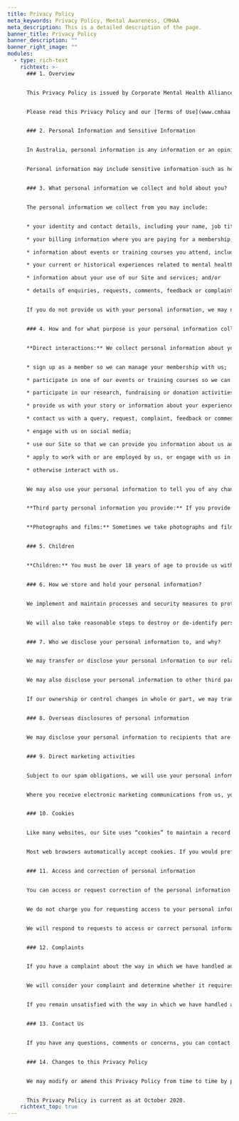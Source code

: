 ```yaml
---
title: Privacy Policy
meta_keywords: Privacy Policy, Mental Awareness, CMHAA
meta_description: This is a detailed description of the page.
banner_title: Privacy Policy
banner_description: ""
banner_right_image: ""
modules:
  - type: rich-text
    richtext: >-
      ### 1. Overview


      This Privacy Policy is issued by Corporate Mental Health Alliance Australia Limited (ABN 28 638 927 125) (**CMHA Australia**, **we**, **us** or **our**), and explains how we collect, use and disclose your personal information. This Privacy Policy governs all personal information collected, used and disclosed by CMHA Australia, including on this website (our **Site**).


      Please read this Privacy Policy and our [Terms of Use](www.cmhaa.org.au/terms-conditions/) before making use of our Site or services.


      ### 2. Personal Information and Sensitive Information


      In Australia, personal information is any information or an opinion about an identified individual or an individual who can be reasonably identified from the information or opinion. Information or an opinion may be personal information regardless of whether it is true.


      Personal information may include sensitive information such as health information. We will only collect and process sensitive information in accordance with applicable laws, including by seeking your consent, or where a permitted general situation exists.


      ### 3. What personal information we collect and hold about you?


      The personal information we collect from you may include:


      * your identity and contact details, including your name, job title, employer, telephone number, email address or postal address; 

      * your billing information where you are paying for a membership, making donations or otherwise using services we offer;

      * information about events or training courses you attend, including information on any dietary requirements or emergency contacts;

      * your current or historical experiences related to mental health which may include your sensitive information such as health information;

      * information about your use of our Site and services; and/or

      * details of enquiries, requests, comments, feedback or complaints you make with us.


      If you do not provide us with your personal information, we may not be able to provide you with our services, communicate with you or respond to your enquiries.


      ### 4. How and for what purpose is your personal information collected?


      **Direct interactions:** We collect personal information about you and your interactions with us where necessary for one or more of our functions or activities, for example when you:


      * sign up as a member so we can manage your membership with us;

      * participate in one of our events or training courses so we can deliver it to you; 

      * participate in our research, fundraising or donation activities so that we can perform our functions and activities;

      * provide us with your story or information about your experiences related to mental health so that we can share it with others;

      * contact us with a query, request, complaint, feedback or comment so we can respond to such matters; 

      * engage with us on social media;

      * use our Site so that we can provide you information about us and interact with you; 

      * apply to work with or are employed by us, or engage with us in connection with delivering training courses, consultancy or other activities; and/or

      * otherwise interact with us.


      We may also use your personal information to tell you of any changes to our services, comply with our legal obligations and assist government and law enforcement agencies or regulators.


      **Third party personal information you provide:** If you provide us personal information about other people, for example your colleagues or employees, you are responsible for ensuring those individuals are aware of this Privacy Policy and you have their consent to do so.


      **Photographs and films:** Sometimes we take photographs and film at our sessions and events. We will ask for your consent before doing so. If you provide us with your consent then you may be photographed and filmed, and we may use your image on our Site, and in other promotional materials.


      ### 5. Children


      **Children:** You must be over 18 years of age to provide us with personal information. If you are under 15 years of age, your parent or other responsible person will need to provide your personal information to us on your behalf.


      ### 6. How we store and hold your personal information?


      We implement and maintain processes and security measures to protect personal information which we hold from misuse, interference or loss, and from unauthorised access, modification or disclosure.


      We will also take reasonable steps to destroy or de-identify personal information once we no longer require it for the purposes for which it was collected or for any secondary purpose permitted under Australian privacy laws.


      ### 7. Who we disclose your personal information to, and why?


      We may transfer or disclose your personal information to our related charitable entities and external service providers so that they may perform services for us or on our behalf.


      We may also disclose your personal information to other third parties where we are required or authorised to do so by law (for example, in an emergency medical situation).


      If our ownership or control changes in whole or part, we may transfer your personal information to the new owner(s). 


      ### 8. Overseas disclosures of personal information


      We may disclose your personal information to recipients that are located outside Australia. These recipients are likely to be located in the United Kingdom and Hong Kong.


      ### 9. Direct marketing activities


      Subject to our spam obligations, we will use your personal information to offer you information about relevant services, materials or events that we believe may interest you, but we will not do so if you tell us not to. These services, materials and events may be offered by us, businesses that support us, or our service providers.


      Where you receive electronic marketing communications from us, you may opt out of receiving further marketing communications by following the opt out instructions. 


      ### 10. Cookies


      Like many websites, our Site uses “cookies” to maintain a record of your visit to our Site. A “cookie” is a small text file that is placed on your internet connected device to identify you. Cookies help us to improve our Site, and to deliver a more personalised service to you. We make use of third parties, such as Google Analytics, for such purposes. Please note that these third parties may use cookies and other tracking technologies which collect information to perform their services.


      Most web browsers automatically accept cookies. If you would prefer to prevent your internet connected device from accepting cookies or to notify you each time a cookie is sent to your browser, you may follow your internet browser’s steps for doing so. However, if you do so the full functionality of our Site may be affected.


      ### 11. Access and correction of personal information


      You can access or request correction of the personal information that we hold about you by contacting us using the contact details in section 13 (Contact Us). While we do our best to accommodate access requests, there may be some circumstances where we cannot or we are not legally required to do so.


      We do not charge you for requesting access to your personal information, but we may require you to meet our reasonable costs in providing you with access (such as photocopying or costs for time spent on collating large amounts of information).


      We will respond to requests to access or correct personal information in a reasonable time and will take all reasonable steps to ensure that the personal information we hold about you remains accurate, up to date and complete.


      ### 12. Complaints


      If you have a complaint about the way in which we have handled any privacy issue, including requests for access or correction of personal information, you can contact us using the contact details set out in section 13 (Contact Us).


      We will consider your complaint and determine whether it requires further investigation. We will notify you of the outcome of this investigation and any subsequent internal investigation.


      If you remain unsatisfied with the way in which we have handled a privacy issue, you can contact the Office of the Australian Information Commissioner ([www.oaic.gov.au](http://www.oaic.gov.au)).


      ### 13. Contact Us


      If you have any questions, comments or concerns, you can contact us at [info@cmhaa.org.au](mailto:info@cmhaa.org.au).


      ### 14. Changes to this Privacy Policy


      We may modify or amend this Privacy Policy from time to time by posting an updated version on our Site. You can obtain a copy of the current Privacy Policy from our Site or by contacting us using the contact details in Section 13 (Contact Us).


      This Privacy Policy is current as at October 2020.
    richtext_top: true
---
```

